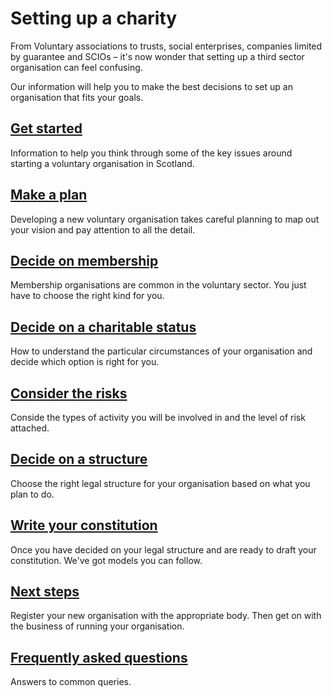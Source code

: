 # Setting up a charity

From Voluntary associations to trusts, social enterprises, companies limited by guarantee and SCIOs – it's now wonder that setting up a third sector organisation can feel confusing.

Our information will help you to make the best decisions to set up an organisation that fits your goals.

## [Get started](get-started.md)

Information to help you think through some of the key issues around starting a voluntary organisation in Scotland.

## [Make a plan](make-a-plan.md)

Developing a new voluntary organisation takes careful planning to map out your vision and pay attention to all the detail.

## [Decide on membership](decide-on-membership.md)

Membership organisations are common in the voluntary sector. You just have to choose the right kind for you.

## [Decide on a charitable status](decide-on-charitable-status.md)

How to understand the particular circumstances of your organisation and decide which option is right for you.

## [Consider the risks](consider-the-risks.md)

Conside the types of activity you will be involved in and the level of risk attached. 

## [Decide on a structure](decide-on-structure.md)

Choose the right legal structure for your organisation based on what you plan to do.

## [Write your constitution](write-your-constitution.md)

Once you have decided on your legal structure and are ready to draft your constitution. We've got models you can follow.

## [Next steps](next-steps.md)

Register your new organisation with the appropriate body. Then get on with the business of running your organisation.

## [Frequently asked questions](faqs.md)

Answers to common queries.
